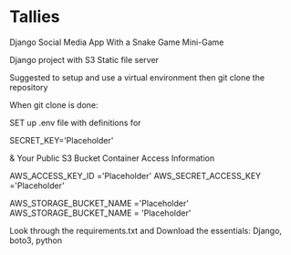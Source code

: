 # Tallies
Django Social Media App
With a Snake Game Mini-Game


Django project with S3 Static file server

Suggested to setup and use a virtual environment then git clone the repository

When git clone is done:

SET up .env file with definitions for 

SECRET_KEY='Placeholder'

 &  Your Public S3 Bucket Container Access Information
 
AWS_ACCESS_KEY_ID ='Placeholder'
AWS_SECRET_ACCESS_KEY ='Placeholder'

AWS_STORAGE_BUCKET_NAME ='Placeholder'
AWS_STORAGE_BUCKET_NAME = 'Placeholder'


Look through the requirements.txt and Download the essentials: Django, boto3, python
